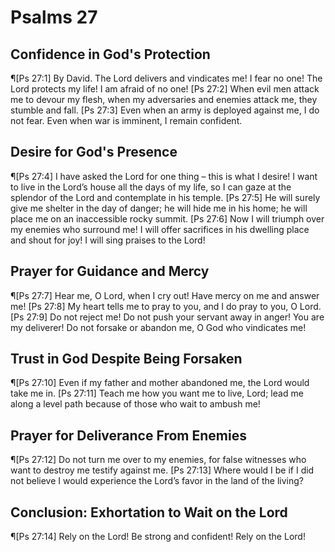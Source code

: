 # Psalms 27

## Confidence in God's Protection
¶[Ps 27:1] By David. The Lord delivers and vindicates me! I fear no one! The Lord protects my life! I am afraid of no one!
[Ps 27:2] When evil men attack me to devour my flesh, when my adversaries and enemies attack me, they stumble and fall.
[Ps 27:3] Even when an army is deployed against me, I do not fear. Even when war is imminent, I remain confident.

## Desire for God's Presence
¶[Ps 27:4] I have asked the Lord for one thing – this is what I desire! I want to live in the Lord’s house all the days of my life, so I can gaze at the splendor of the Lord and contemplate in his temple.
[Ps 27:5] He will surely give me shelter in the day of danger; he will hide me in his home; he will place me on an inaccessible rocky summit.
[Ps 27:6] Now I will triumph over my enemies who surround me! I will offer sacrifices in his dwelling place and shout for joy! I will sing praises to the Lord!

## Prayer for Guidance and Mercy
¶[Ps 27:7] Hear me, O Lord, when I cry out! Have mercy on me and answer me!
[Ps 27:8] My heart tells me to pray to you, and I do pray to you, O Lord.
[Ps 27:9] Do not reject me! Do not push your servant away in anger! You are my deliverer! Do not forsake or abandon me, O God who vindicates me!

## Trust in God Despite Being Forsaken
¶[Ps 27:10] Even if my father and mother abandoned me, the Lord would take me in.
[Ps 27:11] Teach me how you want me to live, Lord; lead me along a level path because of those who wait to ambush me!

## Prayer for Deliverance From Enemies
¶[Ps 27:12] Do not turn me over to my enemies, for false witnesses who want to destroy me testify against me.
[Ps 27:13] Where would I be if I did not believe I would experience the Lord’s favor in the land of the living?

## Conclusion: Exhortation to Wait on the Lord
¶[Ps 27:14] Rely on the Lord! Be strong and confident! Rely on the Lord!
